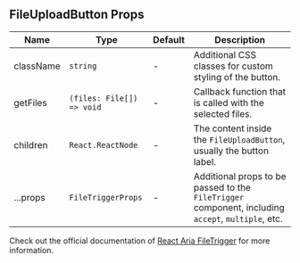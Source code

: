 ## FileUploadButton Props

| Name      | Type                      | Default | Description                                                                                        |
| --------- | ------------------------- | ------- | -------------------------------------------------------------------------------------------------- |
| className | `string`                  | -       | Additional CSS classes for custom styling of the button.                                           |
| getFiles  | `(files: File[]) => void` | -       | Callback function that is called with the selected files.                                          |
| children  | `React.ReactNode`         | -       | The content inside the `FileUploadButton`, usually the button label.                               |
| ...props  | `FileTriggerProps`        | -       | Additional props to be passed to the `FileTrigger` component, including `accept`, `multiple`, etc. |

Check out the official documentation of [React Aria FileTrigger](https://react-spectrum.adobe.com/react-aria/FileTrigger.html) for more information.
